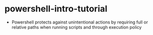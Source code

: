 # powershell-intro-tutorial
*   Powershell protects against unintentional actions by requiring full or relative paths when running scripts and through execution policy